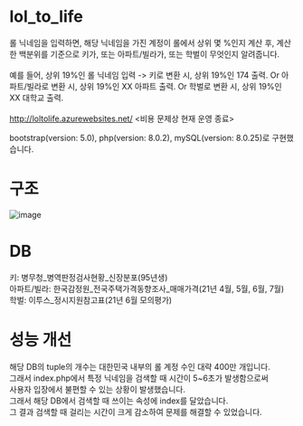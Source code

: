 # lol_to_life
롤 닉네임을 입력하면, 해당 닉네임을 가진 계정이 롤에서 상위 몇 %인지 계산 후, 계산한 백분위를 기준으로 키가, 또는 아파트/빌라가, 또는 학벌이 무엇인지 알려줍니다. </br></br>
예를 들어, 상위 19%인 롤 닉네임 입력 -> 키로 변환 시, 상위 19%인 174 출력. Or 아파트/빌라로 변환 시, 상위 19%인 XX 아파트 출력. Or 학벌로 변환 시, 상위 19%인 XX 대학교 출력. </br><br>
http://loltolife.azurewebsites.net/ <비용 문제상 현재 운영 종료>    
      
bootstrap(version: 5.0), php(version: 8.0.2), mySQL(version: 8.0.25)로 구현했습니다.      

# 구조</br>
![image](https://user-images.githubusercontent.com/67453494/143828063-f595b85a-4ea6-49a5-813b-5b51354564f6.png)

# DB</br>
키: 병무청_병역판정검사현황_신장분포(95년생)</br>
아파트/빌라: 한국감정원_전국주택가격동향조사_매매가격(21년 4월, 5월, 6월, 7월)<br>
학벌: 이투스_정시지원참고표(21년 6월 모의평가)<br>

# 성능 개선</br>
해당 DB의 tuple의 개수는 대한민국 내부의 롤 계정 수인 대략 400만 개입니다. </br>
그래서 index.php에서 특정 닉네임을 검색할 때 시간이 5~6초가 발생함으로써 </br>
사용자 입장에서 불편할 수 있는 상황이 발생했습니다. </br>
그래서 해당 DB에서 검색할 때 쓰이는 속성에 index를 달았습니다. </br>
그 결과 검색할 때 걸리는 시간이 크게 감소하여 문제를 해결할 수 있었습니다.
